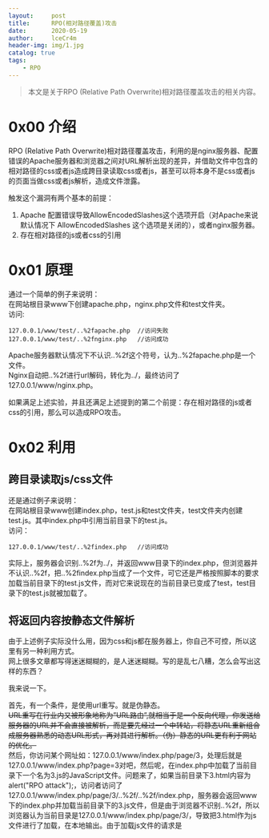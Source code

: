 ```yaml
---
layout:     post
title:      RPO(相对路径覆盖)攻击
date:       2020-05-19
author:     lceCr4m
header-img: img/1.jpg
catalog: true
tags:
    - RPO
---
```

> 本文是关于RPO (Relative Path Overwrite)相对路径覆盖攻击的相关内容。

# 0x00 介绍
RPO (Relative Path Overwrite)相对路径覆盖攻击，利用的是nginx服务器、配置错误的Apache服务器和浏览器之间对URL解析出现的差异，并借助文件中包含的相对路径的css或者js造成跨目录读取css或者js，甚至可以将本身不是css或者js的页面当做css或者js解析，造成文件泄露。

触发这个漏洞有两个基本的前提：  
1. Apache 配置错误导致AllowEncodedSlashes这个选项开启（对Apache来说默认情况下 AllowEncodedSlashes 这个选项是关闭的），或者nginx服务器。  
1. 存在相对路径的js或者css的引用

# 0x01 原理
通过一个简单的例子来说明：  
在网站根目录www下创建apache.php，nginx.php文件和test文件夹。  
访问:
```
127.0.0.1/www/test/..%2fapache.php  //访问失败
127.0.0.1/www/test/..%2fnginx.php   //访问成功
```
Apache服务器默认情况下不认识..%2f这个符号，认为..%2fapache.php是一个文件。   
Nginx自动把..%2f进行url解码，转化为../，最终访问了127.0.0.1/www/nginx.php。

如果满足上述实验，并且还满足上述提到的第二个前提：存在相对路径的js或者css的引用，那么可以造成RPO攻击。

# 0x02 利用
## 跨目录读取js/css文件
还是通过例子来说明：  
在网站根目录www创建index.php，test.js和test文件夹，test文件夹内创建test.js。其中index.php中引用当前目录下的test.js。  
访问：
```
127.0.0.1/www/test/..%2findex.php   //访问成功
```
实际上，服务器会识别..%2f为../，并返回www目录下的index.php，但浏览器并不认识..%2f，把..%2findex.php当成了一个文件，可它还是严格按照脚本的要求加载当前目录下的test.js文件，而对它来说现在的当前目录已变成了test，test目录下的test.js就被加载了。
## 将返回内容按静态文件解析
由于上述例子实际没什么用，因为css和js都在服务器上，你自己不可控，所以这里有另一种利用方式。  
网上很多文章都写得迷迷糊糊的，是人迷迷糊糊。写的是乱七八糟，怎么会写出这样的东西？

我来说一下。

首先，有一个条件，是使用url重写。就是伪静态。  
~~URL重写在行业内又被形象地称为”URL路由”,就相当于是一个反向代理，你发送给服务器的URL并不会直接被解析，而是要先经过一个中转站，将静态URL重新组合成服务器熟悉的动态URL形式，再对其进行解析。（伪）静态的URL更有利于网站的优化。~~  
然后，你访问某个网址如：127.0.0.1/www/index.php/page/3，处理后就是127.0.0.1/www/index.php?page=3对吧，然后呢，在index.php中加载了当前目录下一个名为3.js的JavaScript文件。问题来了，如果当前目录下3.html内容为alert("RPO attack");，访问者访问了127.0.0.1/www/index.php/page/3/..%2f/..%2f/index.php，服务器会返回www下的index.php并加载当前目录下的3.js文件，但是由于浏览器不识别..%2f，所以浏览器认为当前目录是127.0.0.1/www/index.php/page/3/，导致把3.html作为js文件进行了加载，在本地输出。由于加载js文件的请求是<script src=3.js>生成的，所以任何文件都被识别为js进行解析。

行吧，我算是服了。














